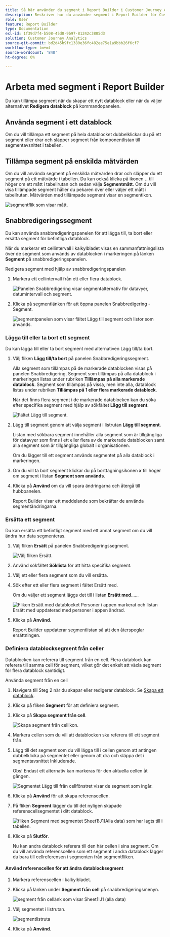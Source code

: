 ```yaml
---
title: Så här använder du segment i Report Builder i Customer Journey Analytics
description: Beskriver hur du använder segment i Report Builder för Customer Journey Analytics
role: User
feature: Report Builder
type: Documentation
exl-id: 1f39d7f4-b508-45d8-9b97-81242c3805d3
solution: Customer Journey Analytics
source-git-commit: bd2d45b9fc1380e36fc482ee75e1a9bbb26f6cf7
workflow-type: tm+mt
source-wordcount: '848'
ht-degree: 0%

---
```


# Arbeta med segment i Report Builder

Du kan tillämpa segment när du skapar ett nytt datablock eller när du väljer alternativet **Redigera datablock** på kommandopanelen.

## Använda segment i ett datablock

Om du vill tillämpa ett segment på hela datablocket dubbelklickar du på ett segment eller drar och släpper segment från komponentlistan till segmentavsnittet i tabellen.

## Tillämpa segment på enskilda mätvärden

Om du vill använda segment på enskilda mätvärden drar och släpper du ett segment på ett mätvärde i tabellen. Du kan också klicka på ikonen **..** till höger om ett mått i tabellrutan och sedan välja **Segmentmått**. Om du vill visa tillämpade segment håller du pekaren över eller väljer ett mått i tabellrutan. Mätvärden med tillämpade segment visar en segmentikon.

![segmentflik som visar mått.](./assets/filter_by.png)

## Snabbredigeringssegment

Du kan använda snabbredigeringspanelen för att lägga till, ta bort eller ersätta segment för befintliga datablock.

När du markerar ett cellintervall i kalkylbladet visas en sammanfattningslista över de segment som används av datablocken i markeringen på länken **Segment** på snabbredigeringspanelen.

Redigera segment med hjälp av snabbredigeringspanelen

1. Markera ett cellintervall från ett eller flera datablock.

   ![Panelen Snabbredigering visar segmentalternativ för datavyer, datumintervall och segment.](./assets/select_multiple_dbs.png)

1. Klicka på segmentlänken för att öppna panelen Snabbredigering - Segment.

   ![segmentpanelen som visar fältet Lägg till segment och listor som används.](./assets/quick_edit_filters.png)

### Lägga till eller ta bort ett segment

Du kan lägga till eller ta bort segment med alternativen Lägg till/ta bort.

1. Välj fliken **Lägg till/ta bort** på panelen Snabbredigeringssegment.

   Alla segment som tillämpas på de markerade datablocken visas på panelen Snabbredigering. Segment som tillämpas på alla datablock i markeringen listas under rubriken **Tillämpas på alla markerade datablock**. Segment som tillämpas på vissa, men inte alla, datablock listas under rubriken **Tillämpas på 1 eller flera markerade datablock**.

   När det finns flera segment i de markerade datablocken kan du söka efter specifika segment med hjälp av sökfältet **Lägg till segment**.

   ![Fältet Lägg till segment.](./assets/add_filter.png)

1. Lägg till segment genom att välja segment i listrutan **Lägg till segment**.

   Listan med sökbara segment innehåller alla segment som är tillgängliga för datavyer som finns i ett eller flera av de markerade datablocken samt alla segment som är tillgängliga globalt i organisationen.

   Om du lägger till ett segment används segmentet på alla datablock i markeringen.

1. Om du vill ta bort segment klickar du på borttagningsikonen **x** till höger om segment i listan **Segment som används**.

1. Klicka på **Använd** om du vill spara ändringarna och återgå till hubbpanelen.

   Report Builder visar ett meddelande som bekräftar de använda segmentändringarna.

### Ersätta ett segment

Du kan ersätta ett befintligt segment med ett annat segment om du vill ändra hur data segmenteras.

1. Välj fliken **Ersätt** på panelen Snabbredigeringssegment.

   ![Välj fliken Ersätt.](./assets/replace_filter.png)

1. Använd sökfältet **Söklista** för att hitta specifika segment.

1. Välj ett eller flera segment som du vill ersätta.

1. Sök efter ett eller flera segment i fältet Ersätt med.

   Om du väljer ett segment läggs det till i listan **Ersätt med**......

   ![Fliken Ersätt med datablocket Personer i appen markerat och listan Ersätt med uppdaterad med personer i appen ändrad.](./assets/replace_screen_new.png)

1. Klicka på **Använd**.

   Report Builder uppdaterar segmentlistan så att den återspeglar ersättningen.

### Definiera datablocksegment från celler

Datablocken kan referera till segment från en cell. Flera datablock kan referera till samma cell för segment, vilket gör det enkelt att växla segment för flera datablock samtidigt.

Använda segment från en cell

1. Navigera till Steg 2 när du skapar eller redigerar datablock. Se [Skapa ett datablock](./create-a-data-block.md).
1. Klicka på fliken **Segment** för att definiera segment.
1. Klicka på **Skapa segment från cell**.

   ![Skapa segment från cellikon.](./assets/create-filter-from-cell.png)

1. Markera cellen som du vill att datablocken ska referera till ett segment från.

1. Lägg till det segment som du vill lägga till i cellen genom att antingen dubbelklicka på segmentet eller genom att dra och släppa det i segmentavsnittet Inkluderade.

   Obs! Endast ett alternativ kan markeras för den aktuella cellen åt gången.

   ![Segmentet Lägg till från cellfönstret visar de segment som ingår.](./assets/select-filters.png)

1. Klicka på **Använd** för att skapa referenscellen.

1. På fliken **Segment** lägger du till det nyligen skapade referenscellsegmentet i ditt datablock.

   ![fliken Segment med segmentet Sheet1!J1(Alla data) som har lagts till i tabellen.](./assets/reference-cell-filter.png)

1. Klicka på **Slutför**.

   Nu kan andra datablock referera till den här cellen i sina segment. Om du vill använda referenscellen som ett segment i andra datablock lägger du bara till cellreferensen i segmenten från segmentfliken.

#### Använd referenscellen för att ändra datablocksegment

1. Markera referenscellen i kalkylbladet.

1. Klicka på länken under **Segment från cell** på snabbredigeringsmenyn.

   ![segment från cellänk som visar Sheet1!J1 (alla data)](./assets/filters-from-cell-link.png)

1. Välj segmentet i listrutan.

   ![segmentlistruta](./assets/filter-drop-down.png)

1. Klicka på **Använd**.
